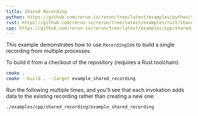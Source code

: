 ```yaml
---
title: Shared Recording 
python: https://github.com/rerun-io/rerun/tree/latest/examples/python/shared_recording/main.py
rust: https://github.com/rerun-io/rerun/tree/latest/examples/rust/shared_recording/src/main.rs
cpp: https://github.com/rerun-io/rerun/tree/latest/examples/cpp/shared_recording/main.cpp
---
```


This example demonstrates how to use `RecordingId`s to build a single recording from multiple processes.

To build it from a checkout of the repository (requires a Rust toolchain):
```bash
cmake .
cmake --build . --target example_shared_recording
```

Run the following multiple times, and you'll see that each invokation adds data to the existing recording rather than creating a new one:
```bash
./examples/cpp/shared_recording/example_shared_recording
```
